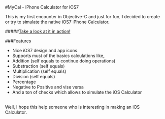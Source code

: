 #MyCal - iPhone Calculator for iOS7


This is my first encounter in Objective-C and just for fun, I decided to create or try to simulate the native iOS7 iPhone Calculator.

#####[Take a look at it in action!](http://jorgedeveloper.com/blog/?p=112)


###Features
*	Nice iOS7 design and app icons
*	Supports must of the basics calculations like, 
*	Addition (self equals to continue doing operations)
*	Substraction (self equals)
*	Multiplication (self equals)
*	Division (self equals)
*	Percentage
*	Negative to Positive and vise versa
*	And a ton of checks which allows to simulate the iOS Calculator	

<br>
Well, I hope this help someone who is interesting in making an iOS Calculator.
